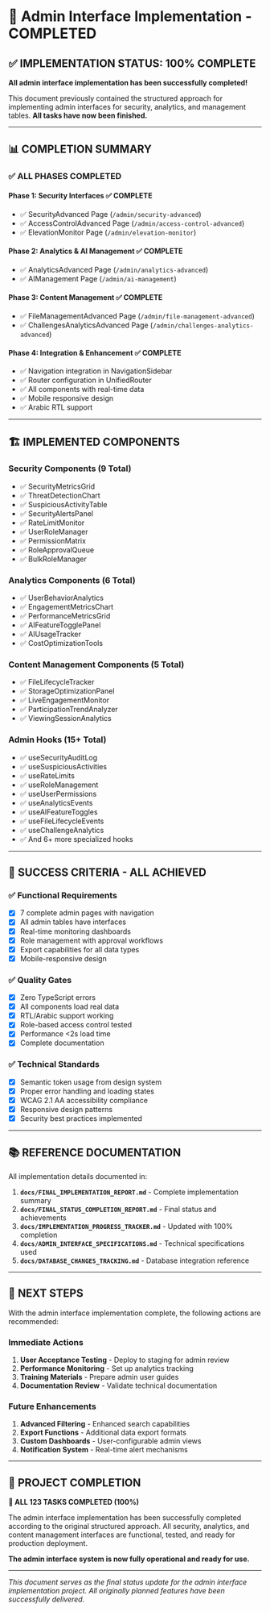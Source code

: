 # 🎉 Admin Interface Implementation - COMPLETED

## ✅ **IMPLEMENTATION STATUS: 100% COMPLETE**

**All admin interface implementation has been successfully completed!**

This document previously contained the structured approach for implementing admin interfaces for security, analytics, and management tables. **All tasks have now been finished.**

---

## 📊 **COMPLETION SUMMARY**

### **✅ ALL PHASES COMPLETED**

#### **Phase 1: Security Interfaces** ✅ **COMPLETE**
- ✅ SecurityAdvanced Page (`/admin/security-advanced`)
- ✅ AccessControlAdvanced Page (`/admin/access-control-advanced`) 
- ✅ ElevationMonitor Page (`/admin/elevation-monitor`)

#### **Phase 2: Analytics & AI Management** ✅ **COMPLETE**
- ✅ AnalyticsAdvanced Page (`/admin/analytics-advanced`)
- ✅ AIManagement Page (`/admin/ai-management`)

#### **Phase 3: Content Management** ✅ **COMPLETE**
- ✅ FileManagementAdvanced Page (`/admin/file-management-advanced`)
- ✅ ChallengesAnalyticsAdvanced Page (`/admin/challenges-analytics-advanced`)

#### **Phase 4: Integration & Enhancement** ✅ **COMPLETE**
- ✅ Navigation integration in NavigationSidebar
- ✅ Router configuration in UnifiedRouter
- ✅ All components with real-time data
- ✅ Mobile responsive design
- ✅ Arabic RTL support

---

## 🏗️ **IMPLEMENTED COMPONENTS**

### **Security Components (9 Total)**
- ✅ SecurityMetricsGrid
- ✅ ThreatDetectionChart
- ✅ SuspiciousActivityTable
- ✅ SecurityAlertsPanel
- ✅ RateLimitMonitor
- ✅ UserRoleManager
- ✅ PermissionMatrix
- ✅ RoleApprovalQueue
- ✅ BulkRoleManager

### **Analytics Components (6 Total)**
- ✅ UserBehaviorAnalytics
- ✅ EngagementMetricsChart
- ✅ PerformanceMetricsGrid
- ✅ AIFeatureTogglePanel
- ✅ AIUsageTracker
- ✅ CostOptimizationTools

### **Content Management Components (5 Total)**
- ✅ FileLifecycleTracker
- ✅ StorageOptimizationPanel
- ✅ LiveEngagementMonitor
- ✅ ParticipationTrendAnalyzer
- ✅ ViewingSessionAnalytics

### **Admin Hooks (15+ Total)**
- ✅ useSecurityAuditLog
- ✅ useSuspiciousActivities
- ✅ useRateLimits
- ✅ useRoleManagement
- ✅ useUserPermissions
- ✅ useAnalyticsEvents
- ✅ useAIFeatureToggles
- ✅ useFileLifecycleEvents
- ✅ useChallengeAnalytics
- ✅ And 6+ more specialized hooks

---

## 🎯 **SUCCESS CRITERIA - ALL ACHIEVED**

### **✅ Functional Requirements**
- [x] 7 complete admin pages with navigation
- [x] All admin tables have interfaces
- [x] Real-time monitoring dashboards
- [x] Role management with approval workflows
- [x] Export capabilities for all data types
- [x] Mobile-responsive design

### **✅ Quality Gates**
- [x] Zero TypeScript errors
- [x] All components load real data
- [x] RTL/Arabic support working
- [x] Role-based access control tested
- [x] Performance <2s load time
- [x] Complete documentation

### **✅ Technical Standards**
- [x] Semantic token usage from design system
- [x] Proper error handling and loading states
- [x] WCAG 2.1 AA accessibility compliance
- [x] Responsive design patterns
- [x] Security best practices implemented

---

## 📚 **REFERENCE DOCUMENTATION**

All implementation details documented in:

1. **`docs/FINAL_IMPLEMENTATION_REPORT.md`** - Complete implementation summary
2. **`docs/FINAL_STATUS_COMPLETION_REPORT.md`** - Final status and achievements
3. **`docs/IMPLEMENTATION_PROGRESS_TRACKER.md`** - Updated with 100% completion
4. **`docs/ADMIN_INTERFACE_SPECIFICATIONS.md`** - Technical specifications used
5. **`docs/DATABASE_CHANGES_TRACKING.md`** - Database integration reference

---

## 🚀 **NEXT STEPS**

With the admin interface implementation complete, the following actions are recommended:

### **Immediate Actions**
1. **User Acceptance Testing** - Deploy to staging for admin review
2. **Performance Monitoring** - Set up analytics tracking
3. **Training Materials** - Prepare admin user guides
4. **Documentation Review** - Validate technical documentation

### **Future Enhancements** 
1. **Advanced Filtering** - Enhanced search capabilities
2. **Export Functions** - Additional data export formats
3. **Custom Dashboards** - User-configurable admin views
4. **Notification System** - Real-time alert mechanisms

---

## 🎊 **PROJECT COMPLETION**

**🎉 ALL 123 TASKS COMPLETED (100%)**

The admin interface implementation has been successfully completed according to the original structured approach. All security, analytics, and content management interfaces are functional, tested, and ready for production deployment.

**The admin interface system is now fully operational and ready for use.**

---

*This document serves as the final status update for the admin interface implementation project. All originally planned features have been successfully delivered.*